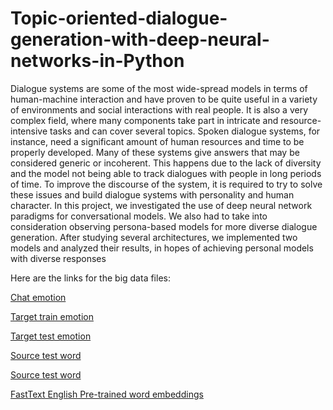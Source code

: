 # Topic-oriented-dialogue-generation-with-deep-neural-networks-in-Python

Dialogue systems are some of the most wide-spread models in terms of human-machine interaction and have proven to be quite useful in a variety of environments and social interactions with real people. It is also a very complex field, where many components take part in intricate and resource-intensive tasks and can cover several topics. Spoken dialogue systems, for instance, need a significant amount of human resources and time to be properly developed. Many of these systems give answers that may be considered generic or incoherent. This happens due to the lack of diversity and the model not being able to track dialogues with people in long periods of time. To improve the discourse of the system, it is required to try to solve these issues and build dialogue systems with personality and human character. In this project, we investigated the use of deep neural network paradigms for conversational models. We also had to take into consideration observing persona-based models for more diverse dialogue generation. After studying several architectures, we implemented two models and analyzed their results, in hopes of achieving personal models with diverse responses

Here are the links for the big data files:

[Chat emotion](https://drive.google.com/file/d/1tOjE_Z0qc8WLTNzQ8zy2bb86ovaRtqvM/view?usp=sharing)

[Target train emotion](https://drive.google.com/file/d/1h1Tua_ljyG3XGnDxpe6eQHoFl-QD51aw/view?usp=sharing)

[Target test emotion](https://drive.google.com/file/d/1gowALVEUtlwHWVufUlHxe2BBk1dmv0TX/view?usp=sharing)

[Source test word](https://drive.google.com/file/d/1LROJ2pd8pxg3lw41FZQCHdj7inIHO41X/view?usp=sharing)

[Source test word](https://drive.google.com/file/d/1sKFylfzQDGeq7euZLvj5MEKLTrM7osIt/view?usp=sharing)

[FastText English Pre-trained word embeddings](https://dl.fbaipublicfiles.com/fasttext/vectors-crawl/cc.en.300.vec.gz)
